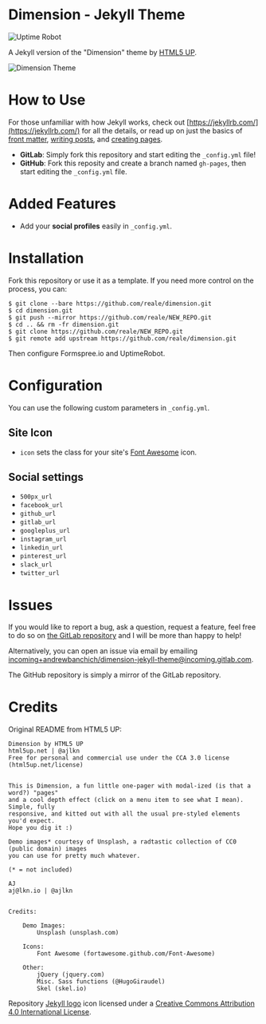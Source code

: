 # Dimension - Jekyll Theme

![Uptime Robot](https://img.shields.io/uptimerobot/status/m788027935-108eafb5e414562fe8e02895)

A Jekyll version of the "Dimension" theme by [HTML5 UP](https://html5up.net/).

![Dimension Theme](assets/images/screenshot.jpg "Dimension Theme")

# How to Use

For those unfamiliar with how Jekyll works, check out [https://jekyllrb.com/](https://jekyllrb.com/) for all the details,
or read up on just the basics of [front matter](https://jekyllrb.com/docs/frontmatter/), [writing posts](https://jekyllrb.com/docs/posts/),
and [creating pages](https://jekyllrb.com/docs/pages/).

- **GitLab**: Simply fork this repository and start editing the `_config.yml` file!
- **GitHub**: Fork this reposity and create a branch named `gh-pages`, then start editing the `_config.yml` file.

# Added Features

* Add your **social profiles** easily in `_config.yml`.

# Installation

Fork this repository or use it as a template. If you need more control on the process, you can:

```
$ git clone --bare https://github.com/reale/dimension.git
$ cd dimension.git
$ git push --mirror https://github.com/reale/NEW_REPO.git
$ cd .. && rm -fr dimension.git
$ git clone https://github.com/reale/NEW_REPO.git
$ git remote add upstream https://github.com/reale/dimension.git
```

Then configure Formspree.io and UptimeRobot.

# Configuration

You can use the following custom parameters in `_config.yml`.

## Site Icon
- `icon` sets the class for your site's [Font Awesome](http://fontawesome.io/icons/) icon.

## Social settings
- `500px_url`
- `facebook_url`
- `github_url`
- `gitlab_url`
- `googleplus_url`
- `instagram_url`
- `linkedin_url`
- `pinterest_url`
- `slack_url`
- `twitter_url`

# Issues

If you would like to report a bug, ask a question, request a feature, feel free to do so on [the GitLab repository](https://gitlab.com/andrewbanchich/dimension-jekyll-theme) and I will be more than happy to help!

Alternatively, you can open an issue via email by emailing [incoming+andrewbanchich/dimension-jekyll-theme@incoming.gitlab.com](mailto:incoming+andrewbanchich/dimension-jekyll-theme@incoming.gitlab.com).

The GitHub repository is simply a mirror of the GitLab repository.

# Credits

Original README from HTML5 UP:

```
Dimension by HTML5 UP
html5up.net | @ajlkn
Free for personal and commercial use under the CCA 3.0 license (html5up.net/license)


This is Dimension, a fun little one-pager with modal-ized (is that a word?) "pages"
and a cool depth effect (click on a menu item to see what I mean). Simple, fully
responsive, and kitted out with all the usual pre-styled elements you'd expect.
Hope you dig it :)

Demo images* courtesy of Unsplash, a radtastic collection of CC0 (public domain) images
you can use for pretty much whatever.

(* = not included)

AJ
aj@lkn.io | @ajlkn


Credits:

	Demo Images:
		Unsplash (unsplash.com)

	Icons:
		Font Awesome (fortawesome.github.com/Font-Awesome)

	Other:
		jQuery (jquery.com)
		Misc. Sass functions (@HugoGiraudel)
		Skel (skel.io)
```

Repository [Jekyll logo](https://github.com/jekyll/brand) icon licensed under a [Creative Commons Attribution 4.0 International License](http://choosealicense.com/licenses/cc-by-4.0/).
